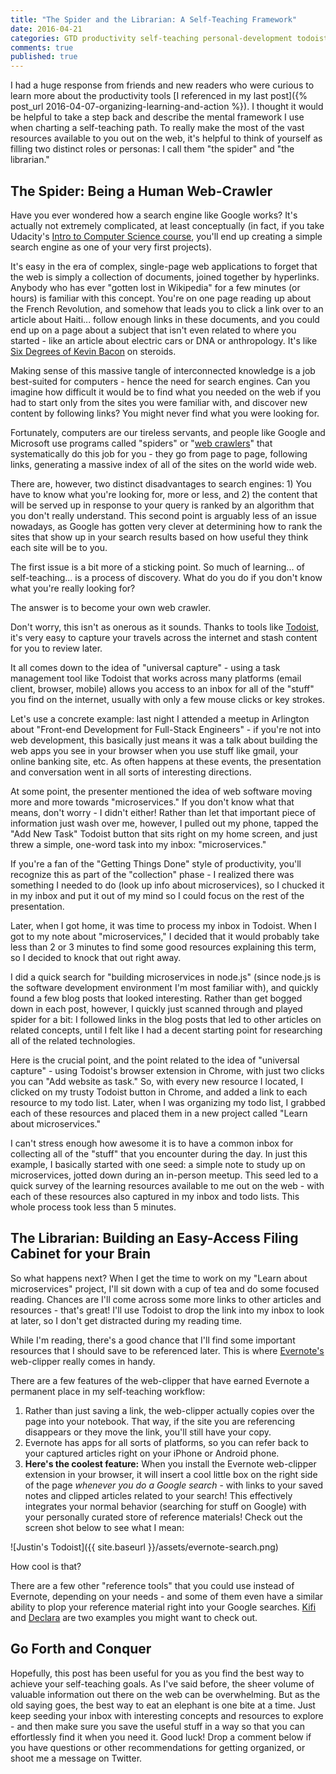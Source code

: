 ```yaml
---
title: "The Spider and the Librarian: A Self-Teaching Framework"
date: 2016-04-21
categories: GTD productivity self-teaching personal-development todoist evernote
comments: true
published: true
---
```


I had a huge response from friends and new readers who were curious to learn more about the productivity tools [I referenced in my last post]({% post_url 2016-04-07-organizing-learning-and-action %}). I thought it would be helpful to take a step back and describe the mental framework I use when charting a self-teaching path. To really make the most of the vast resources available to you out on the web, it's helpful to think of yourself as filling two distinct roles or personas: I call them "the spider" and "the librarian."

## The Spider: Being a Human Web-Crawler

Have you ever wondered how a search engine like Google works? It's actually not extremely complicated, at least conceptually (in fact, if you take Udacity's [Intro to Computer Science course](https://www.udacity.com/course/intro-to-computer-science--cs101), you'll end up creating a simple search engine as one of your very first projects).

It's easy in the era of complex, single-page web applications to forget that the web is simply a collection of documents, joined together by hyperlinks. Anybody who has ever "gotten lost in Wikipedia" for a few minutes (or hours) is familiar with this concept. You're on one page reading up about the French Revolution, and somehow that leads you to click a link over to an article about Haiti... follow enough links in these documents, and you could end up on a page about a subject that isn't even related to where you started - like an article about electric cars or DNA or anthropology. It's like [Six Degrees of Kevin Bacon](https://en.wikipedia.org/wiki/Six_Degrees_of_Kevin_Bacon) on steroids.

Making sense of this massive tangle of interconnected knowledge is a job best-suited for computers - hence the need for search engines. Can you imagine how difficult it would be to find what you needed on the web if you had to start only from the sites you were familiar with, and discover new content by following links? You might never find what you were looking for.

Fortunately, computers are our tireless servants, and people like Google and Microsoft use programs called "spiders" or "[web crawlers](https://en.wikipedia.org/wiki/Web_crawler)" that systematically do this job for you - they go from page to page, following links, generating a massive index of all of the sites on the world wide web.

There are, however, two distinct disadvantages to search engines: 1) You have to know what you're looking for, more or less, and 2) the content that will be served up in response to your query is ranked by an algorithm that you don't really understand. This second point is arguably less of an issue nowadays, as Google has gotten very clever at determining how to rank the sites that show up in your search results based on how useful they think each site will be to you.

The first issue is a bit more of a sticking point. So much of learning... of self-teaching... is a process of discovery. What do you do if you don't know what you're really looking for?

The answer is to become your own web crawler.

Don't worry, this isn't as onerous as it sounds. Thanks to tools like [Todoist](https://todoist.com), it's very easy to capture your travels across the internet and stash content for you to review later.

It all comes down to the idea of "universal capture" - using a task management tool like Todoist that works across many platforms (email client, browser, mobile) allows you access to an inbox for all of the "stuff" you find on the internet, usually with only a few mouse clicks or key strokes.

Let's use a concrete example: last night I attended a meetup in Arlington about "Front-end Development for Full-Stack Engineers" - if you're not into web development, this basically just means it was a talk about building the web apps you see in your browser when you use stuff like gmail, your online banking site, etc. As often happens at these events, the presentation and conversation went in all sorts of interesting directions.

At some point, the presenter mentioned the idea of web software moving more and more towards "microservices." If you don't know what that means, don't worry - I didn't either! Rather than let that important piece of information just wash over me, however, I pulled out my phone, tapped the "Add New Task" Todoist button that sits right on my home screen, and just threw a simple, one-word task into my inbox: "microservices."

If you're a fan of the "Getting Things Done" style of productivity, you'll recognize this as part of the "collection" phase - I realized there was something I needed to do (look up info about microservices), so I chucked it in my inbox and put it out of my mind so I could focus on the rest of the presentation.

Later, when I got home, it was time to process my inbox in Todoist. When I got to my note about "microservices," I decided that it would probably take less than 2 or 3 minutes to find some good resources explaining this term, so I decided to knock that out right away.

I did a quick search for "building microservices in node.js" (since node.js is the software development environment I'm most familiar with), and quickly found a few blog posts that looked interesting. Rather than get bogged down in each post, however, I quickly just scanned through and played spider for a bit: I followed links in the blog posts that led to other articles on related concepts, until I felt like I had a decent starting point for researching all of the related technologies.

Here is the crucial point, and the point related to the idea of "universal capture" - using Todoist's browser extension in Chrome, with just two clicks you can "Add website as task." So, with every new resource I located, I clicked on my trusty Todoist button in Chrome, and added a link to each resource to my todo list. Later, when I was organizing my todo list, I grabbed each of these resources and placed them in a new project called "Learn about microservices."

I can't stress enough how awesome it is to have a common inbox for collecting all of the "stuff" that you encounter during the day. In just this example, I basically started with one seed: a simple note to study up on microservices, jotted down during an in-person meetup. This seed led to a quick survey of the learning resources available to me out on the web - with each of these resources also captured in my inbox and todo lists. This whole process took less than 5 minutes.

## The Librarian: Building an Easy-Access Filing Cabinet for your Brain

So what happens next? When I get the time to work on my "Learn about microservices" project, I'll sit down with a cup of tea and do some focused reading. Chances are I'll come across some more links to other articles and resources - that's great! I'll use Todoist to drop the link into my inbox to look at later, so I don't get distracted during my reading time.

While I'm reading, there's a good chance that I'll find some important resources that I should save to be referenced later. This is where [Evernote's](https://evernote.com) web-clipper really comes in handy.

There are a few features of the web-clipper that have earned Evernote a permanent place in my self-teaching workflow:

1. Rather than just saving a link, the web-clipper actually copies over the page into your notebook. That way, if the site you are referencing disappears or they move the link, you'll still have your copy.
2. Evernote has apps for all sorts of platforms, so you can refer back to your captured articles right on your iPhone or Android phone.
3. __Here's the coolest feature:__ When you install the Evernote web-clipper extension in your browser, it will insert a cool little box on the right side of the page _whenever you do a Google search_ - with links to your saved notes and clipped articles related to your search! This effectively integrates your normal behavior (searching for stuff on Google) with your personally curated store of reference materials! Check out the screen shot below to see what I mean:

![Justin's Todoist]({{ site.baseurl }}/assets/evernote-search.png)

How cool is that?

There are a few other "reference tools" that you could use instead of Evernote, depending on your needs - and some of them even have a similar ability to plop your reference material right into your Google searches. [Kifi][kifi] and [Declara][declara] are two examples you might want to check out.

## Go Forth and Conquer

Hopefully, this post has been useful for you as you find the best way to achieve your self-teaching goals. As I've said before, the sheer volume of valuable information out there on the web can be overwhelming. But as the old saying goes, the best way to eat an elephant is one bite at a time. Just keep seeding your inbox with interesting concepts and resources to explore - and then make sure you save the useful stuff in a way so that you can effortlessly find it when you need it. Good luck! Drop a comment below if you have questions or other recommendations for getting organized, or shoot me a message on Twitter.

[kifi]: https://www.kifi.com/
[declara]: https://declara.com/
